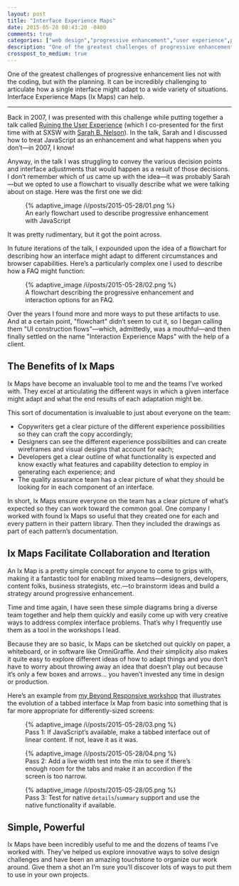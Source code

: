 ```yaml
---
layout: post
title: "Interface Experience Maps"
date: 2015-05-28 08:43:20 -0400
comments: true
categories: ["web design","progressive enhancement","user experience",planning,testing]
description: "One of the greatest challenges of progressive enhancement lies not with the coding, but with the planning. It can be incredibly challenging to articulate how a single interface might adapt to a wide variety of situations. Interface Experience Maps (Ix Maps) can help."
crosspost_to_medium: true
---
```


One of the greatest challenges of progressive enhancement lies not with the coding, but with the planning. It can be incredibly challenging to articulate how a single interface might adapt to a wide variety of situations. Interface Experience Maps (Ix Maps) can help.

<!-- more -->

<hr>

Back in 2007, I was presented with this challenge while putting together a talk called [Ruining the User Experience](https://web.archive.org/web/20070515221318/http://2007.sxsw.com/interactive/programming/panels/?action=show&id=IAP060214) (which I co-presented for the first time with at SXSW with [Sarah B. Nelson](https://twitter.com/sarahbeee)). In the talk, Sarah and I discussed how to treat JavaScript as an enhancement and what happens when you don’t—in 2007, I know!

Anyway, in the talk I was struggling to convey the various decision points and interface adjustments that would happen as a result of those decisions. I don’t remember which of us came up with the idea—it was probably Sarah—but we opted to use a flowchart to visually describe what we were talking about on stage. Here was the first one we did:

<figure id="fig-2015-05-28-01" class="media-container">{% adaptive_image /i/posts/2015-05-28/01.png %}<figcaption>An early flowchart used to describe progressive enhancement with JavaScript</figcaption></figure>

It was pretty rudimentary, but it got the point across.

In future iterations of the talk, I expounded upon the idea of a flowchart for describing how an interface might adapt to different circumstances and browser capabilities. Here’s a particularly complex one I used to describe how a FAQ might function:

<figure id="fig-2015-05-28-02" class="media-container">{% adaptive_image /i/posts/2015-05-28/02.png %}<figcaption>A flowchart describing the progressive enhancement and interaction options for an FAQ.</figcaption></figure>

Over the years I found more and more ways to put these artifacts to use. And at a certain point, "flowchart" didn’t seem to cut it, so I began calling them "UI construction flows"—which, admittedly, was a mouthful—and then finally settled on the name "Interaction Experience Maps" with the help of a client.

## The Benefits of Ix Maps

Ix Maps have become an invaluable tool to me and the teams I’ve worked with. They excel at articulating the different ways in which a given interface might adapt and what the end results of each adaptation might be.

This sort of documentation is invaluable to just about everyone on the team:

* Copywriters get a clear picture of the different experience possibilities so they can craft the copy accordingly;
* Designers can see the different experience possibilities and can create wireframes and visual designs that account for each;
* Developers get a clear outline of what functionality is expected and know exactly what features and capability detection to employ in generating each experience; and
* The quality assurance team has a clear picture of what they should be looking for in each component of an interface.

In short, Ix Maps ensure everyone on the team has a clear picture of what’s expected so they can work toward the common goal. One company I worked with found Ix Maps so useful that they created one for each and every pattern in their pattern library. Then they included the drawings as part of each pattern’s documentation.

## Ix Maps Facilitate Collaboration and Iteration

An Ix Map is a pretty simple concept for anyone to come to grips with, making it a fantastic tool for enabling mixed teams—designers, developers, content folks, business strategists, etc.—to brainstorm ideas and build a strategy around progressive enhancement.

Time and time again, I have seen these simple diagrams bring a diverse team together and help them quickly and easily come up with very creative ways to address complex interface problems. That’s why I frequently use them as a tool in the workshops I lead.

Because they are so basic, Ix Maps can be sketched out quickly on paper, a whiteboard, or in software like OmniGraffle. And their simplicity also makes it quite easy to explore different ideas of how to adapt things and you don’t have to worry about throwing away an idea that doesn’t play out because it’s only a few boxes and arrows… you haven’t invested any time in design or production.

Here’s an example from [my Beyond Responsive workshop](https://www.facebook.com/events/804756366246427/) that illustrates the evolution of a tabbed interface Ix Map from basic into something that is far more appropriate for differently-sized screens:

<figure id="fig-2015-05-28-03" class="media-container">{% adaptive_image /i/posts/2015-05-28/03.png %}<figcaption>Pass 1: If JavaScript’s available, make a tabbed interface out of linear content. If not, leave it as it was.</figcaption></figure>

<figure id="fig-2015-05-28-04" class="media-container">{% adaptive_image /i/posts/2015-05-28/04.png %}<figcaption>Pass 2: Add a live width test into the mix to see if there’s enough room for the tabs and make it an accordion if the screen is too narrow.</figcaption></figure>

<figure id="fig-2015-05-28-05" class="media-container">{% adaptive_image /i/posts/2015-05-28/05.png %}<figcaption>Pass 3: Test for native <code>details</code>/<code>summary</code> support and use the native functionality if available.</figcaption></figure>

## Simple, Powerful

Ix Maps have been incredibly useful to me and the dozens of teams I’ve worked with. They’ve helped us explore innovative ways to solve design challenges and have been an amazing touchstone to organize our work around. Give them a shot an I’m sure you’ll discover lots of ways to put them to use in your own projects.